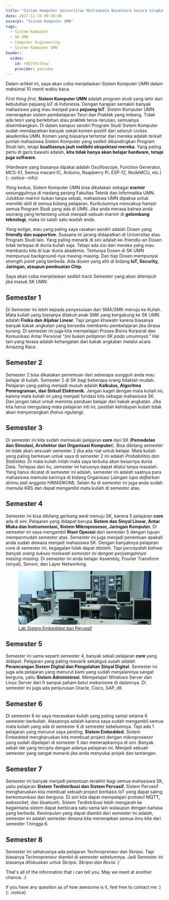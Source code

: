 ```yaml
---
title: "Sistem Komputer Universitas Multimedia Nusantara Secara Singkat"
date: 2017-11-10 00:30:00
excerpt: "Sistem Komputer UMN"
tags:
  - Sistem Komputer
  - SK UMN
  - Computer Engineering
  - Sistem Komputer UMN
header:
  video:
    id: Y4E7thtlhow
    provider: youtube
---
```

Dalam artikel ini, saya akan coba menjelaskan Sistem Komputer UMN dalam maksimal 10 menit waktu baca.

_First thing first_, **Sistem Komputer UMN** adalah program studi yang lahir dari kebutuhan pejuang IoT di Indonesia. Dengan harapan
semakin banyak mahasiswa yang mau menjadi para **pejuang IoT**. Sistem Komputer UMN menerapkan sistem pembelajaran Teori dan Praktek yang imbang.
Tidak ada teori yang berlebihan atau praktek terus-terusan, semuanya diseimbangkan. Di dalam kampus sendiri Program Studi Sistem Komputer sudah
mendapatkan banyak sekali komen positif dari seluruh civitas akademika UMN. Komen yang biasanya terlontar dari mereka adalah terkait jumlah
mahasiswa Sistem Komputer yang sedikit dibandingkan Program Studi lain, tetapi **kualitasnya jauh melibihi ekspektasi mereka**.
Yang paling perlu di garis bawahi adalah, **kita tidak hanya akan belajar hardware, tetapi juga software.**

(Hardware yang biasanya dipakai adalah Oscilloscope, Function Generator, MCS-51, Semua macam IC, Arduino, Raspberry Pi, ESP-12, NodeMCU, etc.)
{: .notice--info}

_Yang kedua_, Sistem Komputer UMN bisa dikatakan sebagai **marinir** sesungguhnya di medang perang Fakultas Teknik dan Informatika UMN. Julukkan marinir
bukan tanpa sebab, mahasiswa UMN dipaksa untuk memiliki skill di semua bidang pelajaran. Kurikulumnya mencakup hampir semua Program Studi yang ada di UMN.
Jika anda merasa bahwa anda seorang yang tertantang untuk menjadi sebuah marinir di **gelombang teknologi**, maka ini salah satu wadah anda.

_Yang ketiga_, atau yang paling saya rasakan sendiri adalah Dosen yang **friendly dan supportive.** Suasana ini jarang didapatkan di Universitas atau Program Studi lain.
Yang paling menarik di sini adalah ke-friendly-an Dosen tidak terlepas di dunia kuliah saja. Tetapi ada sisi dari mereka yang mau membantu kita di luar dunia akademis.
Tentunya Dosen di SK UMN mempunyai background-nya masing-masing. Dan tiap Dosen mempunyai strength point yang berbeda. Ada dosen yang ahli di bidang **IoT, Security, Jaringan, ataupun pembuatan Chip**.

Saya akan coba menjelaskan sedikit track Semester yang akan ditempuh jika masuk SK UMN:

## Semester 1
Di Semester ini lebih kepada penyesuiaan dari SMA/SMK menuju ke Kuliah.
Mata kuliah yang biasanya ditakuti anak SMK yang bergabung ke SK UMN adalah **Fisika dan Aljabar Linear.**
Tapi jangan khawatir karena biasanya banyak kakak angkatan yang bersedia membantu pembelajaran jika dirasa kurang.
Di semester ini juga kita mempelajari Proses Bisnis Korporat dan Komunikasi Antar Personal _"(ini bukan pelajaran SK pada umumnya)."_
Hal lain yang terasa adalah kehangatan dari kakak angkatan melalui acara Amazing Race.
## Semester 2
Semester 2 bisa dikatakan penentuan dari seberapa sungguh anda mau belajar di kuliah.
Semester 2 di SK bagi beberapa orang tidaklah mudah.
Pelajaran yang paling menjadi musuh adalah **Kalkulus, Algoritma Pemrograman, dan Sirkuit Elektronik.**
Jangan kaget dengan mata kuliah ini, karena mata kuliah ini yang menjadi fondasi kita sebagai mahasiswa SK.
Dan jangan takut untuk meminta panduan belajar dari kakak angkatan.
Jika kita harus mengulang mata pelajaran inti ini, pastilah kehidupan kuliah tidak akan menyenangkan _(harus ngulang)_.
## Semester 3
Di semester ini kita sudah memasuki pelajaran **core** dari SK (**Pemodelan dan Simulasi, Arsitektur dan Organisasi Komputer**).
Bisa dibilang semester ini tidak akan sesusah semester 2 jika ada niat untuk belajar.
Mata kuliah yang paling berkesan untuk saya di semester 2 ini adalah _Probabilitas dan Statistika._
Di mata kuliah inilah mata saya terbuka akan besarnya dunia Data. Terlepas dari itu, semester ini harusnya dapat dilalui tanpa masalah.
Yang harus dicatat di semester ini adalah, semester ini adalah saatnya para mahasiswa memulai karirnya di bidang Organisasi (_Jangan lupa daftarkan dirimu jadi anggota HIMASIKOM_).
Selain itu di semester ini juga anda sudah memulai KRS dan dapat mengambil mata kuliah di semester atas.
## Semester 4
Semester ini bisa dibilang gerbang awal menuju SK, karena 5 pelajaran **core** ada di sini.
Pelajaran yang didapat berupa **Sistem dan Sinyal Linear, Antar Muka dan Instrumentasi, Sistem Mikroprosesor, Jaringan Komputer.**
Di semseter ini saya mengambil **Riset Operasi** dari semester 5 dengan tujuan mempermudah semester atas.
Semester ini juga menjadi penentuan apakah anda sudah dewasa menjadi mahasiswa SK. Dengan banyaknya pelajaran core di semester ini,
kegagalan tidak dapat ditolelir. _Tapi percayalah bahwa banyak orang sukses melewati semester ini dengan perjuangannya masing-masing._
Di semester ini anda belajar Assembly, Fourier Transform (sinyal), Sensor, dan Layer Networking.

<figure>
	<a href="/assets/images/lab_sk.jpg"><img src="/assets/images/lab_sk.jpg"></a>
	<figcaption><a href="/assets/images/lab_sk.jpg" title="Lab Sistem Embedded dan Pervasif">Lab Sistem Embedded dan Pervasif</a></figcaption>
</figure>

## Semester 5
Semester ini sama seperti semester 4, banyak sekali pelajaran **core** yang didapat.
Pelajaran yang paling menarik sekaligus susah adalah **Perancangan Sistem Digital dan Pengolahan Sinyal Digital.**
Semester ini juga ada pelajaran yang menurut kami yang sudah menjalaninya sangat berguna, yaitu **Sistem Administrasi.**
Mempelajari Windows Server dan Linux Server dari 0 sampai paham betul mekanisme di dalamnya.
Di semester ini juga ada penjurusan Oracle, Cisco, SAP, dll.
## Semester 6
Di semester 6 ini saya merasakan kuliah yang paling santai selama 6 semester berkuliah. Alasannya adalah karena saya sudah mengambil semua mata kuliah
yang ada di semester 6 di semester sebelumnya. Tapi ada 1 pelajaran yang menurut saya penting, **Sistem Embedded.** Sistem Embedded mengharuskan kita
membuat project dengan mikroprosesor yang sudah dipelajari di semester 5 dan menerapkannya di sini. Banyak sekali ide yang tercipta dengan adanya pelajaran ini.
Menjadi sebuah semester yang sangat menarik jika anda menyukai projek dan tantangan.
## Semester 7
Semester ini banyak menjadi penentuan terakhir bagi semua mahasiswa SK, yaitu pelajaran **Sistem Terdistribusi dan Sistem Pervasif.**
Sistem Pervasif mengharuskan kita membuat sebuah project berbasis IoT yang dapat saling berkomunikasi dan berguna. Di sini kita dapat
mempelajari protokol MQTT, websocket, dan bluetooth. Sistem Terdistribusi lebih mengarah ke bagaimana sistem dapat berbicara satu sama lain
walaupun dengan bahasa yang berbeda.
Kesimpulan yang dapat diambil dari semester ini adalah, semester ini adalah semester dimana kita menerapkan semua ilmu kita dari semester 1 hingga 6.
## Semester 8
Semester ini seharusnya ada pelajaran Technopreneur dan Skripsi. Tapi biasanya Technopreneur diambil di semester sebelumnya.
Jadi Semester ini biasanya difokuskan untuk Skripsi. _Skripsi dan Revisi :)_

That's all of the information that i can tell you. May we meet at another chance. :)


 If you have any question as of how awesome is it, feel free to contact me :)
{: .notice}

